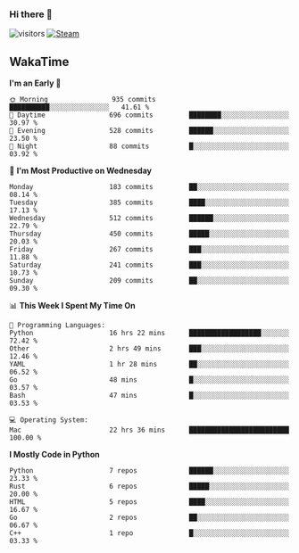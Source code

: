 ### Hi there 👋

![visitors](https://visitor-badge.glitch.me/badge?page_id=zhourunlai)
[![Steam](https://img.shields.io/badge/dynamic/json?url=https%3A%2F%2Fapi.swo.moe%2Fstats%2Fsteamgames%2F76561198285156854&query=count&color=0b1a37&label=Steam&labelColor=134375&logo=steam&suffix=+games&cacheSeconds=3600)](http://steamcommunity.com/profiles/76561198285156854)

## WakaTime
<!--START_SECTION:waka-->
**I'm an Early 🐤** 

```text
🌞 Morning                935 commits         ██████████░░░░░░░░░░░░░░░   41.61 % 
🌆 Daytime                696 commits         ████████░░░░░░░░░░░░░░░░░   30.97 % 
🌃 Evening                528 commits         ██████░░░░░░░░░░░░░░░░░░░   23.50 % 
🌙 Night                  88 commits          █░░░░░░░░░░░░░░░░░░░░░░░░   03.92 % 
```
📅 **I'm Most Productive on Wednesday** 

```text
Monday                   183 commits         ██░░░░░░░░░░░░░░░░░░░░░░░   08.14 % 
Tuesday                  385 commits         ████░░░░░░░░░░░░░░░░░░░░░   17.13 % 
Wednesday                512 commits         ██████░░░░░░░░░░░░░░░░░░░   22.79 % 
Thursday                 450 commits         █████░░░░░░░░░░░░░░░░░░░░   20.03 % 
Friday                   267 commits         ███░░░░░░░░░░░░░░░░░░░░░░   11.88 % 
Saturday                 241 commits         ███░░░░░░░░░░░░░░░░░░░░░░   10.73 % 
Sunday                   209 commits         ██░░░░░░░░░░░░░░░░░░░░░░░   09.30 % 
```


📊 **This Week I Spent My Time On** 

```text
💬 Programming Languages: 
Python                   16 hrs 22 mins      ██████████████████░░░░░░░   72.42 % 
Other                    2 hrs 49 mins       ███░░░░░░░░░░░░░░░░░░░░░░   12.46 % 
YAML                     1 hr 28 mins        ██░░░░░░░░░░░░░░░░░░░░░░░   06.52 % 
Go                       48 mins             █░░░░░░░░░░░░░░░░░░░░░░░░   03.57 % 
Bash                     47 mins             █░░░░░░░░░░░░░░░░░░░░░░░░   03.53 % 

💻 Operating System: 
Mac                      22 hrs 36 mins      █████████████████████████   100.00 % 
```

**I Mostly Code in Python** 

```text
Python                   7 repos             ██████░░░░░░░░░░░░░░░░░░░   23.33 % 
Rust                     6 repos             █████░░░░░░░░░░░░░░░░░░░░   20.00 % 
HTML                     5 repos             ████░░░░░░░░░░░░░░░░░░░░░   16.67 % 
Go                       2 repos             ██░░░░░░░░░░░░░░░░░░░░░░░   06.67 % 
C++                      1 repo              █░░░░░░░░░░░░░░░░░░░░░░░░   03.33 % 
```




<!--END_SECTION:waka-->
